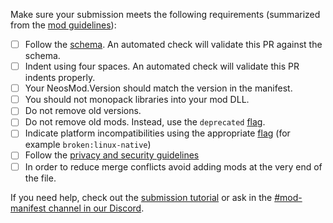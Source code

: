 <!-- This template is provided for your convenience: feel free to delete it from your PR -->

Make sure your submission meets the following requirements (summarized from the [mod guidelines](https://www.neosmodloader.com/mod-guidelines)):

- [ ] Follow the [schema](https://www.neosmodloader.com/schema). An automated check will validate this PR against the schema.
- [ ] Indent using four spaces. An automated check will validate this PR indents properly.
- [ ] Your NeosMod.Version should match the version in the manifest.
- [ ] You should not monopack libraries into your mod DLL.
- [ ] Do not remove old versions.
- [ ] Do not remove old mods. Instead, use the `deprecated` [flag](https://www.neosmodloader.com/manifest-flags).
- [ ] Indicate platform incompatibilities using the appropriate [flag](https://www.neosmodloader.com/manifest-flags) (for example `broken:linux-native`)
- [ ] Follow the [privacy and security guidelines](https://www.neosmodloader.com/mod-guidelines#privacy-and-security)
- [ ] In order to reduce merge conflicts avoid adding mods at the very end of the file.

If you need help, check out the [submission tutorial](https://www.neosmodloader.com/submission-tutorial) or ask in the [#mod-manifest channel in our Discord](https://discord.gg/YUPK8UsBy4).
